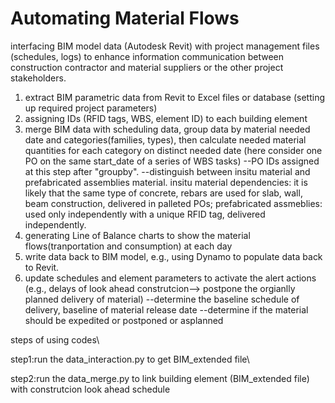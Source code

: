 # Automating Material Flows
interfacing BIM model data (Autodesk Revit) with project management files (schedules, logs) to enhance information communication between construction contractor and material suppliers or the other project stakeholders.
1. extract BIM parametric data from Revit to Excel files or database (setting up required project parameters)
2. assigning IDs (RFID tags, WBS, element ID) to each building element
3. merge BIM data with scheduling data, group data by material needed date and categories(families, types), then calculate needed material quantities for each category on distinct needed date (here consider one PO on the same start_date of a series of WBS tasks)
--PO IDs assigned at this step after "groupby".
--distinguish between insitu material and prefabricated assemblies material. insitu material dependencies: it is likely that the same type of concrete, rebars are used for slab, wall, beam construction, delivered in palleted POs; prefabricated assmeblies: used only independently with a unique RFID tag, delivered independently.
4. generating Line of Balance charts to show the material flows(tranportation and consumption) at each day
5. write data back to BIM model, e.g., using Dynamo to populate data back to Revit.
6. update schedules and element parameters to activate the alert actions (e.g., delays of look ahead construtcion--> postpone the orgianlly planned delivery of material)
--determine the baseline schedule of delivery, baseline of material release date
--determine if the material should be expedited or postponed or asplanned

steps of using codes\

step1:run the data_interaction.py to get BIM_extended file\

step2:run the data_merge.py to link building element (BIM_extended file) with construtcion look ahead schedule

